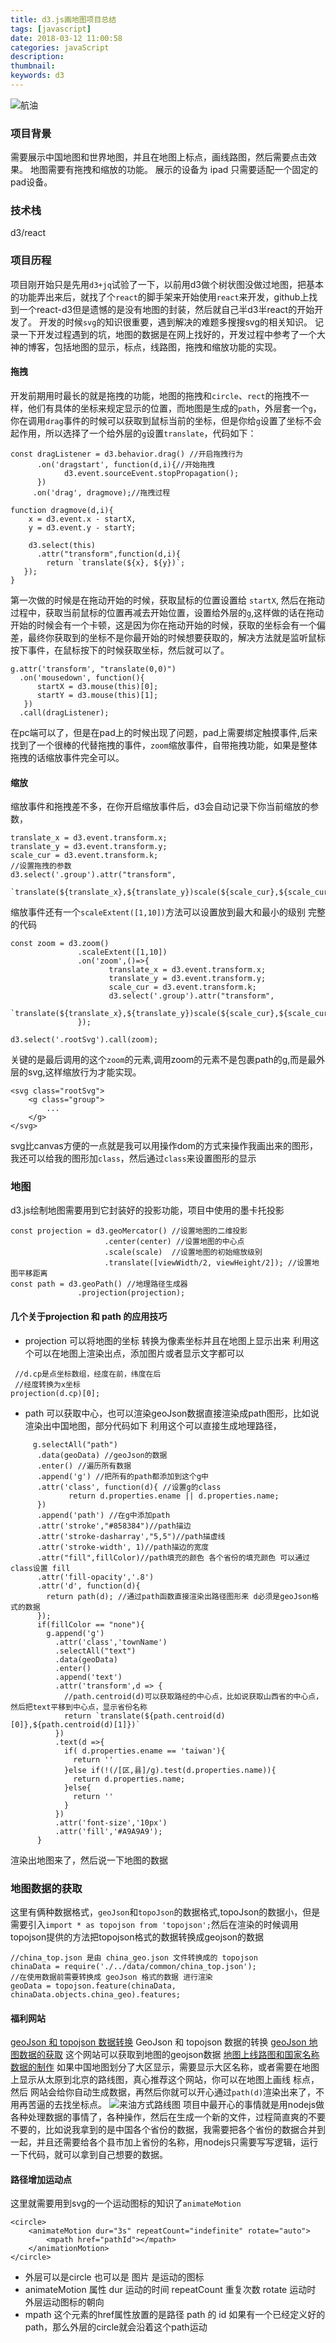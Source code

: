 ```yaml
---
title: d3.js画地图项目总结
tags: [javascript]
date: 2018-03-12 11:00:58
categories: javaScript
description:
thumbnail:
keywords: d3
---
```

![航油](http://ostu98x74.bkt.clouddn.com/d3hangyou.png)
### 项目背景
需要展示中国地图和世界地图，并且在地图上标点，画线路图，然后需要点击效果。
地图需要有拖拽和缩放的功能。
展示的设备为 ipad 只需要适配一个固定的pad设备。
### 技术栈
d3/react
<!--more-->
### 项目历程
项目刚开始只是先用`d3+jq`试验了一下，以前用d3做个树状图没做过地图，把基本的功能弄出来后，就找了个`react`的脚手架来开始使用`react`来开发，github上找到一个react-d3但是遗憾的是没有地图的封装，然后就自己半d3半react的开始开发了。
开发的时候`svg`的知识很重要，遇到解决的难题多搜搜svg的相关知识。
记录一下开发过程遇到的坑，地图的数据是在网上找好的，开发过程中参考了一个大神的博客，包括地图的显示，标点，线路图，拖拽和缩放功能的实现。
#### 拖拽
开发前期用时最长的就是拖拽的功能，地图的拖拽和`circle`、`rect`的拖拽不一样，他们有具体的坐标来规定显示的位置，而地图是生成的`path`，外层套一个`g`，你在调用`drag`事件的时候可以获取到鼠标当前的坐标，但是你给`g`设置了坐标不会起作用，所以选择了一个给外层的`g`设置`translate`，代码如下：
```
const dragListener = d3.behavior.drag() //开启拖拽行为
      .on('dragstart', function(d,i){//开始拖拽
            d3.event.sourceEvent.stopPropagation();
      })
     .on('drag', dragmove);//拖拽过程

function dragmove(d,i){
    x = d3.event.x - startX,
    y = d3.event.y - startY;

    d3.select(this)
      .attr("transform",function(d,i){
        return `translate(${x}, ${y})`;
   });
}

```
第一次做的时候是在拖动开始的时候，获取鼠标的位置设置给 `startX`, 然后在拖动过程中，获取当前鼠标的位置再减去开始位置，设置给外层的`g`,这样做的话在拖动开始的时候会有一个卡顿，这是因为你在拖动开始的时候，获取的坐标会有一个偏差，最终你获取到的坐标不是你最开始的时候想要获取的，解决方法就是监听鼠标按下事件，在鼠标按下的时候获取坐标，然后就可以了。
```
g.attr('transform', "translate(0,0)")
  .on('mousedown', function(){
      startX = d3.mouse(this)[0];
      startY = d3.mouse(this)[1];
   })
  .call(dragListener);
```
在pc端可以了，但是在pad上的时候出现了问题，pad上需要绑定触摸事件,后来找到了一个很棒的代替拖拽的事件，`zoom`缩放事件，自带拖拽功能，如果是整体拖拽的话缩放事件完全可以。
#### 缩放
缩放事件和拖拽差不多，在你开启缩放事件后，d3会自动记录下你当前缩放的参数，
```
translate_x = d3.event.transform.x;
translate_y = d3.event.transform.y;
scale_cur = d3.event.transform.k;
//设置拖拽的参数
d3.select('.group').attr("transform",
                `translate(${translate_x},${translate_y})scale(${scale_cur},${scale_cur})`);
```
缩放事件还有一个`scaleExtent([1,10])`方法可以设置放到最大和最小的级别
完整的代码
```
const zoom = d3.zoom()
               .scaleExtent([1,10])
               .on('zoom',()=>{
                      translate_x = d3.event.transform.x;
                      translate_y = d3.event.transform.y;
                      scale_cur = d3.event.transform.k;
                      d3.select('.group').attr("transform",
                        `translate(${translate_x},${translate_y})scale(${scale_cur},${scale_cur})`);
               });

d3.select('.rootSvg').call(zoom);
```
关键的是最后调用的这个`zoom`的元素,调用zoom的元素不是包裹path的g,而是最外层的svg,这样缩放行为才能实现。
```
<svg class="rootSvg">
    <g class="group">
        ...
    </g>
</svg>
```
svg比canvas方便的一点就是我可以用操作dom的方式来操作我画出来的图形，我还可以给我的图形加`class`，然后通过`class`来设置图形的显示
### 地图
d3.js绘制地图需要用到它封装好的投影功能，项目中使用的墨卡托投影
```
const projection = d3.geoMercator() //设置地图的二维投影
                     .center(center) //设置地图的中心点
                     .scale(scale)  //设置地图的初始缩放级别
                     .translate([viewWidth/2, viewHeight/2]); //设置地图平移距离
const path = d3.geoPath() //地理路径生成器
               .projection(projection);
```
#### 几个关于projection 和 path 的应用技巧
 - projection 可以将地图的坐标 转换为像素坐标并且在地图上显示出来
   利用这个可以在地图上渲染出点，添加图片或者显示文字都可以
```
 //d.cp是点坐标数组，经度在前，纬度在后
 //经度转换为x坐标
projection(d.cp)[0];
```
- path 可以获取中心，也可以渲染geoJson数据直接渲染成path图形，比如说渲染出中国地图，部分代码如下
  利用这个可以直接生成地理路径，
```
     g.selectAll("path")
      .data(geoData) //geoJson的数据
      .enter() //遍历所有数据
      .append('g') //把所有的path都添加到这个g中
      .attr('class', function(d){ //设置g的class
             return d.properties.ename || d.properties.name;
      })
      .append('path') //在g中添加path
      .attr('stroke',"#858384")//path描边
      .attr('stroke-dasharray',"5,5")//path描虚线
      .attr('stroke-width', 1)//path描边的宽度
      .attr("fill",fillColor)//path填充的颜色 各个省份的填充颜色 可以通过class设置 fill
      .attr('fill-opacity','.8')
      .attr('d', function(d){
        return path(d); //通过path函数直接渲染出路径图形来 d必须是geoJson格式的数据
      });
      if(fillColor == "none"){
        g.append('g')
          .attr('class','townName')
          .selectAll("text")
          .data(geoData)
          .enter()
          .append('text')
          .attr('transform',d => {
            //path.centroid(d)可以获取路经的中心点，比如说获取山西省的中心点，然后把text平移到中心点，显示省份名称
            return `translate(${path.centroid(d)[0]},${path.centroid(d)[1]})`
          })
          .text(d =>{
            if( d.properties.ename == 'taiwan'){
              return ''
            }else if(!(/[区,县]/g).test(d.properties.name)){
              return d.properties.name;
            }else{
              return ''
            }
          })
          .attr('font-size','10px')
          .attr('fill','#A9A9A9');
      }

```
渲染出地图来了，然后说一下地图的数据
### 地图数据的获取
这里有俩种数据格式，`geoJson`和`topoJson`的数据格式,topoJson的数据小，但是需要引入`import * as topojson from 'topojson';`然后在渲染的时候调用topojson提供的方法把topojson格式的数据转换成geojson的数据
```
//china_top.json 是由 china_geo.json 文件转换成的 topojson
chinaData = require('./../data/common/china_top.json');
//在使用数据前需要转换成 geoJson 格式的数据 进行渲染
geoData = topojson.feature(chinaData, chinaData.objects.china_geo).features;
```
#### 福利网站
[geoJson 和 topojson 数据转换](http://mapshaper.org/) GeoJson 和 topojson 数据的转换
[geoJson 地图数据的获取](https://geojson-maps.ash.ms/) 这个网站可以获取到地图的geojson数据
[地图上线路图和国家名称数据的制作](http://geojson.io/#map=2/20.0/0.0) 如果中国地图划分了大区显示，需要显示大区名称，或者需要在地图上显示从太原到北京的路线图，真心推荐这个网站，你可以在地图上画线 标点，然后 网站会给你自动生成数据，再然后你就可以开心通过`path(d)`渲染出来了，不用再苦逼的去找坐标点。
![来油方式路线图](http://ostu98x74.bkt.clouddn.com/d3oliSource.png)
项目中最开心的事情就是用nodejs做各种处理数据的事情了，各种操作，然后在生成一个新的文件，过程简直爽的不要不要的，比如说我拿到的是中国各个省份的数据，我需要把各个省份的数据合并到一起，并且还需要给各个县市加上省份的名称，用nodejs只需要写写逻辑，运行一下代码，就可以拿到自己想要的数据。
#### 路径增加运动点
这里就需要用到svg的一个运动图标的知识了`animateMotion`
```
<circle>
    <animateMotion dur="3s" repeatCount="indefinite" rotate="auto">
        <mpath href="pathId"></mpath>
    </animationMotion>
</circle>
```
- 外层可以是circle 也可以是 图片 是运动的图标
- animateMotion 属性 dur 运动的时间
                     repeatCount 重复次数
                     rotate 运动时 外层运动图标的朝向
- mpath 这个元素的href属性放置的是路径 path 的 id
如果有一个已经定义好的path，那么外层的circle就会沿着这个path运动
